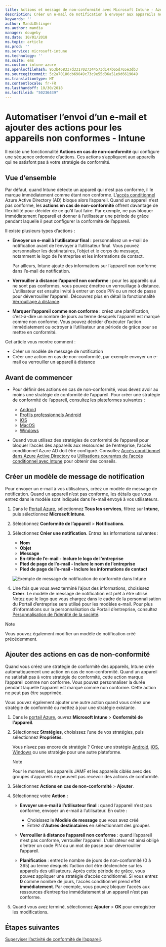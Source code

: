 ```yaml
---
title: Actions et message de non-conformité avec Microsoft Intune - Azure | Microsoft Docs
description: Créer un e-mail de notification à envoyer aux appareils non conformes. Ajoutez des actions après qu’un appareil a été marqué comme non conforme, par exemple ajoutez une période de grâce pour la conformité, ou créez une planification afin de bloquer l’accès jusqu’à ce que l’appareil soit conforme. Effectuez ces opérations à l’aide de Microsoft Intune dans Azure.
keywords: ''
author: MandiOhlinger
ms.author: mandia
manager: dougeby
ms.date: 10/01/2018
ms.topic: article
ms.prod: ''
ms.service: microsoft-intune
ms.technology: ''
ms.suite: ems
ms.custom: intune-azure
ms.openlocfilehash: 953b468337d3317027344573d147b65d765e3db3
ms.sourcegitcommit: 5c2a70180cb69049c73c9e55d36a51e9d6619049
ms.translationtype: HT
ms.contentlocale: fr-FR
ms.lasthandoff: 10/30/2018
ms.locfileid: "50236439"
---
```

# <a name="automate-email-and-add-actions-for-noncompliant-devices---intune"></a>Automatiser l’envoi d’un e-mail et ajouter des actions pour les appareils non conformes - Intune

Il existe une fonctionnalité **Actions en cas de non-conformité** qui configure une séquence ordonnée d’actions. Ces actions s’appliquent aux appareils qui ne satisfont pas à votre stratégie de conformité. 

## <a name="overview"></a>Vue d’ensemble
Par défaut, quand Intune détecte un appareil qui n’est pas conforme, il le marque immédiatement comme étant non conforme. L’[accès conditionnel](https://docs.microsoft.com/azure/active-directory/active-directory-conditional-access-azure-portal) Azure Active Directory (AD) bloque alors l’appareil. Quand un appareil n’est pas conforme, les **actions en cas de non-conformité** offrent davantage de flexibilité pour décider de ce qu’il faut faire. Par exemple, ne pas bloquer immédiatement l’appareil et donner à l’utilisateur une période de grâce pendant laquelle il peut configurer la conformité de l’appareil.

Il existe plusieurs types d’actions :

- **Envoyer un e-mail à l’utilisateur final** : personnalisez un e-mail de notification avant de l’envoyer à l’utilisateur final. Vous pouvez personnaliser les destinataires, l’objet et le corps du message, notamment le logo de l’entreprise et les informations de contact.

    Par ailleurs, Intune ajoute des informations sur l’appareil non conforme dans l’e-mail de notification.

- **Verrouiller à distance l’appareil non conforme** : pour les appareils qui ne sont pas conformes, vous pouvez émettre un verrouillage à distance. L’utilisateur est ensuite invité à entrer un code PIN ou un mot de passe pour déverrouiller l’appareil. Découvrez plus en détail la fonctionnalité [Verrouillage à distance](device-remote-lock.md). 

- **Marquer l’appareil comme non conforme** : créez une planification, c’est-à-dire un nombre de jours au terme desquels l’appareil est marqué comme non conforme. Vous pouvez décider d’exécuter l’action immédiatement ou octroyer à l’utilisateur une période de grâce pour se mettre en conformité.

Cet article vous montre comment :

- Créer un modèle de message de notification
- Créer une action en cas de non-conformité, par exemple envoyer un e-mail ou verrouiller un appareil à distance


## <a name="before-you-begin"></a>Avant de commencer

- Pour définir des actions en cas de non-conformité, vous devez avoir au moins une stratégie de conformité de l’appareil. Pour créer une stratégie de conformité de l’appareil, consultez les plateformes suivantes :

  - [Android](compliance-policy-create-android.md)
  - [Profils professionnels Android](compliance-policy-create-android-for-work.md)
  - [iOS](compliance-policy-create-ios.md)
  - [MacOS](compliance-policy-create-mac-os.md)
  - [Windows](compliance-policy-create-windows.md)

- Quand vous utilisez des stratégies de conformité de l’appareil pour bloquer l’accès des appareils aux ressources de l’entreprise, l’accès conditionnel Azure AD doit être configuré. Consultez [Accès conditionnel dans Azure Active Directory](https://docs.microsoft.com/azure/active-directory/active-directory-conditional-access-azure-portal) ou [Utilisations courantes de l’accès conditionnel avec Intune](conditional-access-intune-common-ways-use.md) pour obtenir des conseils.

## <a name="create-a-notification-message-template"></a>Créer un modèle de message de notification

Pour envoyer un e-mail à vos utilisateurs, créez un modèle de message de notification. Quand un appareil n’est pas conforme, les détails que vous entrez dans le modèle sont indiqués dans l’e-mail envoyé à vos utilisateurs.

1. Dans le [Portail Azure](https://portal.azure.com), sélectionnez **Tous les services**, filtrez sur **Intune**, puis sélectionnez **Microsoft Intune**.
2. Sélectionnez **Conformité de l’appareil** > **Notifications**.
3. Sélectionnez **Créer une notification**. Entrez les informations suivantes :

   - **Nom**
   - **Objet**
   - **Message**
   - **En-tête de l’e-mail - Inclure le logo de l’entreprise**
   - **Pied de page de l’e-mail - Inclure le nom de l’entreprise**
   - **Pied de page de l’e-mail - Inclure les informations de contact**

   ![Exemple de message de notification de conformité dans Intune](./media/actionsfornoncompliance-1.PNG)

4. Une fois que vous avez terminé l’ajout des informations, choisissez **Créer**. Le modèle de message de notification est prêt à être utilisé. Notez que le logo que vous chargez dans le cadre de la personnalisation du Portail d’entreprise sera utilisé pour les modèles e-mail. Pour plus d’informations sur la personnalisation du Portail d’entreprise, consultez [Personnalisation de l’identité de la société](company-portal-app.md#company-identity-branding-customization).  

> [!NOTE]
> Vous pouvez également modifier un modèle de notification créé précédemment.

## <a name="add-actions-for-noncompliance"></a>Ajouter des actions en cas de non-conformité

Quand vous créez une stratégie de conformité des appareils, Intune crée automatiquement une action en cas de non-conformité. Quand un appareil ne satisfait pas à votre stratégie de conformité, cette action marque l’appareil comme non conforme. Vous pouvez personnaliser la durée pendant laquelle l’appareil est marqué comme non conforme. Cette action ne peut pas être supprimée.

Vous pouvez également ajouter une autre action quand vous créez une stratégie de conformité ou mettez à jour une stratégie existante. 

1. Dans le [portail Azure](https://portal.azure.com), ouvrez **Microsoft Intune** > **Conformité de l’appareil**.
2. Sélectionnez **Stratégies**, choisissez l’une de vos stratégies, puis sélectionnez **Propriétés**. 

    Vous n’avez pas encore de stratégie ? Créez une stratégie [Android](compliance-policy-create-android.md), [iOS](compliance-policy-create-ios.md), [Windows](compliance-policy-create-windows.md) ou une stratégie pour une autre plateforme.
  
    > [!NOTE]
    > Pour le moment, les appareils JAMF et les appareils ciblés avec des groupes d’appareils ne peuvent pas recevoir des actions de conformité.

3. Sélectionnez **Actions en cas de non-conformité** > **Ajouter**.
4. Sélectionnez votre **Action** : 

    - **Envoyer un e-mail à l’utilisateur final** : quand l’appareil n’est pas conforme, envoyer un e-mail à l’utilisateur. En outre : 
    
         - Choisissez le **Modèle de message** que vous avez créé
         - Entrez d’**Autres destinataires** en sélectionnant des groupes
    
    - **Verrouiller à distance l’appareil non conforme** : quand l’appareil n’est pas conforme, verrouiller l’appareil. L’utilisateur est ainsi obligé d’entrer un code PIN ou un mot de passe pour déverrouiller l’appareil. 
    
    - **Planification** : entrez le nombre de jours de non-conformité (0 à 365) au terme desquels l’action doit être déclenchée sur les appareils des utilisateurs. Après cette période de grâce, vous pouvez appliquer une stratégie d’accès conditionnel. Si vous entrez **0** comme nombre de jours, l’accès conditionnel prend effet **immédiatement**. Par exemple, vous pouvez bloquer l’accès aux ressources d’entreprise immédiatement si un appareil n’est pas conforme.

5. Quand vous avez terminé, sélectionnez **Ajouter** > **OK** pour enregistrer les modifications.

## <a name="next-steps"></a>Étapes suivantes
[Superviser l’activité de conformité de l’appareil](device-compliance-monitor.md).
